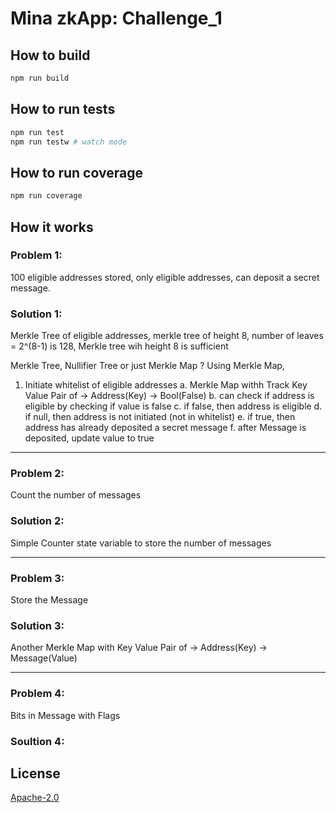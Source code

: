 # Mina zkApp: Challenge_1

## How to build

```sh
npm run build
```

## How to run tests

```sh
npm run test
npm run testw # watch mode
```

## How to run coverage

```sh
npm run coverage
```

## How it works 

### Problem 1:
100 eligible addresses stored, only eligible addresses, can deposit 
a secret message. 

### Solution 1:
Merkle Tree of eligible addresses, merkle tree of height 8,
number of leaves = 2^(8-1) is 128, Merkle tree wih height 8 is sufficient

Merkle Tree, Nullifier Tree or just Merkle Map ?
Using Merkle Map, 
1. Initiate whitelist of eligible addresses
  a. Merkle Map withh Track Key Value Pair of -> Address(Key) -> Bool(False)
  b. can check if address is eligible by checking if value is false
  c. if false, then address is eligible
  d. if null, then address is not initiated (not in whitelist)
  e.  if true, then address has already deposited a secret message
  f. after Message is deposited, update value to true


--- 

### Problem 2: 
Count the number of messages

### Solution 2:
Simple Counter state variable to store the number of messages

--- 

### Problem 3: 
Store the Message

### Solution 3:
Another Merkle Map with Key Value Pair of -> Address(Key) -> Message(Value)

---

### Problem 4:
Bits in Message with Flags 

### Soultion 4: 



## License

[Apache-2.0](LICENSE)
